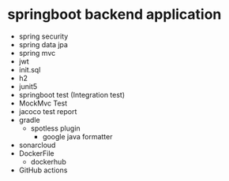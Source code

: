 # springboot backend application

- spring security
- spring data jpa
- spring mvc
- jwt
- init.sql
- h2
- junit5
- springboot test (Integration test)
- MockMvc Test
- jacoco test report
- gradle
  - spotless plugin
    - google java formatter
- sonarcloud
- DockerFile
  - dockerhub
- GitHub actions